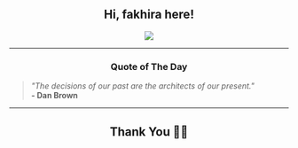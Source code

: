 <h2 align="center"> Hi, fakhira here!</h2>

<p align="center">
<a href="https://github.com/fakhiralkda" alt="github streak"><img src="https://dvst-streak.herokuapp.com/?user=fakhiralkda&theme=tokyonight&fire=DD472C"></a>
</p>

<hr>
<h3 align="center">Quote of The Day</h3>
<p align="center">
<blockquote>
<i>"The decisions of our past are the architects of our present."</i>
<br>
<b>- Dan Brown</b>
</blockquote>
</p>


<hr>
<h2 align="center">Thank You 🙏🏼</h2>
